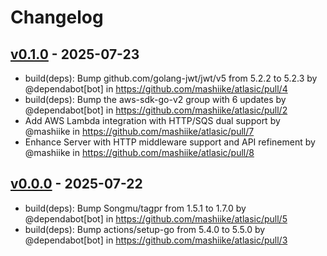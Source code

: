 # Changelog

## [v0.1.0](https://github.com/mashiike/atlasic/compare/v0.0.0...v0.1.0) - 2025-07-23
- build(deps): Bump github.com/golang-jwt/jwt/v5 from 5.2.2 to 5.2.3 by @dependabot[bot] in https://github.com/mashiike/atlasic/pull/4
- build(deps): Bump the aws-sdk-go-v2 group with 6 updates by @dependabot[bot] in https://github.com/mashiike/atlasic/pull/2
- Add AWS Lambda integration with HTTP/SQS dual support by @mashiike in https://github.com/mashiike/atlasic/pull/7
- Enhance Server with HTTP middleware support and API refinement by @mashiike in https://github.com/mashiike/atlasic/pull/8

## [v0.0.0](https://github.com/mashiike/atlasic/commits/v0.0.0) - 2025-07-22
- build(deps): Bump Songmu/tagpr from 1.5.1 to 1.7.0 by @dependabot[bot] in https://github.com/mashiike/atlasic/pull/5
- build(deps): Bump actions/setup-go from 5.4.0 to 5.5.0 by @dependabot[bot] in https://github.com/mashiike/atlasic/pull/3
